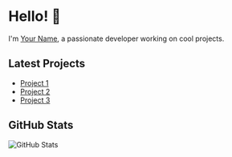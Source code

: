 # Hello! 👋

I'm [Your Name](https://your-website.com), a passionate developer working on cool projects.

## Latest Projects

- [Project 1](https://github.com/your-username/project1)
- [Project 2](https://github.com/your-username/project2)
- [Project 3](https://github.com/your-username/project3)

## GitHub Stats

![GitHub Stats](https://github-readme-stats.vercel.app/api?username=your-username&show_icons=true&theme=radical)
